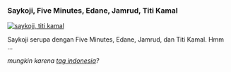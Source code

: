 ### Saykoji, Five Minutes, Edane, Jamrud, Titi Kamal

[![saykoji, titi kamal](http://files.getdropbox.com/u/112837/kriwil.com/image/post/saykoji_min.png)](http://files.getdropbox.com/u/112837/kriwil.com/image/post/saykoji_full.png)

Saykoji serupa dengan Five Minutes, Edane, Jamrud, dan Titi Kamal. Hmm ...

_mungkin karena [tag indonesia](http://www.last.fm/tag/indonesia)?_

<!-- {"time": "2009-07-01 10:30:25", "title": "Saykoji, Five Minutes, Edane, Jamrud, Titi Kamal"} -->
